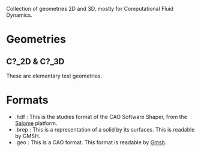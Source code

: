Collection of geometries 2D and 3D, mostly for Computational Fluid Dynamics.

# Geometries

## C?_2D & C?_3D

These are elementary test geometries.



# Formats
* .hdf : This is the studies format of the CAO Software Shaper, from the [Salome](https://docs.salome-platform.org/latest/main/index.html) platform.
* .brep : This is a representation of a solid by its surfaces. This is readable by GMSH.
* .geo : This is a CAO format. This format is readable by [Gmsh](https://gmsh.info/).